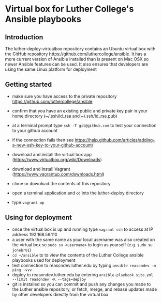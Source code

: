 # Virtual box for Luther College's Ansible playbooks

## Introduction
The luther-deploy-virtualbox repository contains an Ubuntu virtual box with the GitHub repository https://github.com/luthercollege/ansible. It has a more current version of Ansible installed than is present on Mac OSX so newer Ansible features can be used. It also ensures that developers are using the same Linux platform for deployment

## Getting started
- make sure you have access to the private repository https://github.com/luthercollege/ansible
- confirm that you have an existing public and private key pair in your home directory (~/.ssh/id_rsa and ~/.ssh/id_rsa.pub)
- at a terminal prompt type `ssh -T git@github.com` to test your connection to your github account
- if the connection fails then see https://help.github.com/articles/adding-a-new-ssh-key-to-your-github-account/

- download and install the virtual box app (https://www.virtualbox.org/wiki/Downloads)
- download and install Vagrant (https://www.vagrantup.com/downloads.html)
- clone or download the contents of this repository
- open a terminal application and `cd` into the luther-deploy directory
- type `vagrant up`

## Using for deployment
- once the virtual box is up and running type `vagrant ssh` to access at IP address 192.168.56.110
- a user with the same name as your local username was also created on the virtual box so `sudo su <username>` to login as yourself (e.g. `sudo su jonebr01`)
- `cd ~/ansible` to  to view the contents of the Luther College ansible playbooks used for deployment
- test connection to reasondev.luther.edu by typing `ansible reasondev -m ping -vvv`
- deploy to reasondev.luther.edu by entering `ansible-playbook site.yml --limit reasondev -K --tags=deploy`
- git is installed so you can commit and push any changes you made to the Luther ansible repository, or fetch, merge, and rebase updates made by other developers directly from the virtual box
